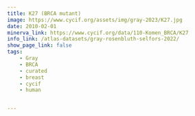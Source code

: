 ```yaml
---
title: K27 (BRCA mutant)
image: https://www.cycif.org/assets/img/gray-2023/K27.jpg
date: 2010-02-01
minerva_link: https://www.cycif.org/data/110-Komen_BRCA/K27
info_link: /atlas-datasets/gray-rosenbluth-selfors-2022/
show_page_link: false
tags:
    - Gray
    - BRCA
    - curated
    - breast
    - cycif
    - human


---
```

